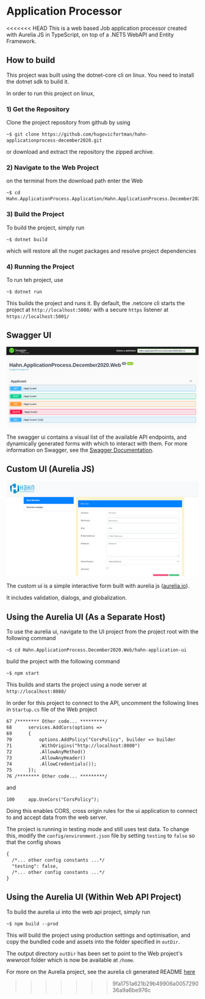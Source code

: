 # Application Processor

<<<<<<< HEAD
This is a web based Job application processor created with Aurelia JS in TypeScript, on top of a .NET5 WebAPI and Entity Framework.

## How to build

This project was built using the dotnet-core cli on linux. You need to install the dotnet sdk to build it.

In order to run this project on linux, 

### 1) Get the Repository

Clone the project repository from github by using

    ~$ git clone https://github.com/hugovicfortman/hahn-applicationprocess-december2020.git

or download and extract the repository the zipped archive.

### 2) Navigate to the Web Project

on the terminal from the download path enter the Web

    ~$ cd Hahn.ApplicationProcess.Application/Hahn.ApplicationProcess.December2020.Web

### 3) Build the Project

To build the project, simply run

    ~$ dotnet build

which will restore all the nuget packages and resolve project dependencies

### 4) Running the Project

To run teh project, use

    ~$ dotnet run

This builds the project and runs it. By default, the .netcore cli starts the project at `http://localhost:5000/` with a secure `https` listener at `https://localhost:5001/`

## Swagger UI

![](./swagger-ui.png)

The swagger ui contains a visual list of the available API endpoints, and dynamically generated forms with which to interact with them.
For more information on Swagger, see the [Swagger Documentation](https://swagger.io/docs/).

## Custom UI (Aurelia JS)

![](./aurelia-ui.png)

The custom ui is a simple interactive form built with aurelia js ([aurelia.io](https://aurelia.io/)).

It includes validation, dialogs, and globalization.

## Using the Aurelia UI (As a Separate Host)

To use the aurelia ui, navigate to the UI project from the project root with the following command

    ~$ cd Hahn.ApplicationProcess.December2020.Web/hahn-application-ui

build the project with the following command

    ~$ npm start

This builds and starts the project using a node server at `http://localhost:8080/`

In order for this project to connect to the API, uncomment the following lines in `Startup.cs` file of the Web project

    67 /******** Other code... *********/
    68      services.AddCors(options =>
    69      {
    70          options.AddPolicy("CorsPolicy", builder => builder
    71          .WithOrigins("http://localhost:8080")
    72          .AllowAnyMethod()
    73          .AllowAnyHeader()
    74          .AllowCredentials());
    75      });
    76 /******** Other code... *********/

and

    100     app.UseCors("CorsPolicy");

Doing this enables CORS, cross origin rules for the ui application to connect to and accept data from the web server.

The project is running in testing mode and still uses test data. To change this, modify the `config/environment.json` file by setting `testing` to `false` so that the config shows

    {
      /*... other config constants ...*/
      "testing": false,
      /*... other config constants ...*/
    }

## Using the Aurelia UI (Within Web API Project)

To build the aurelia ui into the web api project, simply run

    ~$ npm build --prod

This will build the project using production settings and optimisation, and copy the bundled code and assets into the folder specified in `outDir`.

The output directory `outDir` has been set to point to the Web project's wwwroot folder which is now be available at `/home`.

For more on the Aurelia project, see the aurelia cli generated README [here](./Hahn.ApplicationProcess.December2020.UI/hahn-application-ui/README.md)
>>>>>>> 9fa1751a621b29b49906a005729036a9a6be976c
